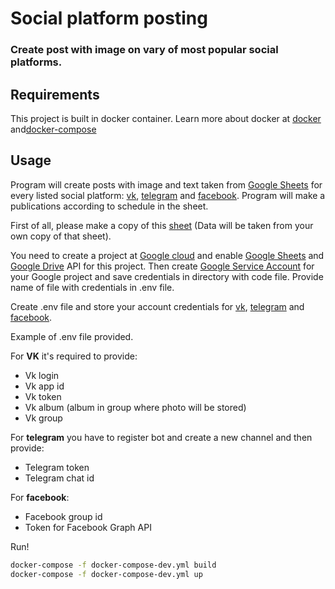 # Social platform posting
### Create post with image on vary of most popular social platforms.

## Requirements

This project is built in docker container.
Learn more about docker at [docker](https://docs.docker.com/) and[docker-compose](https://docs.docker.com/compose/) 
## Usage

Program will create posts with image and text taken from [Google Sheets](https://www.google.com/sheets/about/)
for every listed social platform:
[vk](https://vk.com), [telegram](https://telegram.org/) and [facebook](https://www.facebook.com/).
Program will make a publications according to schedule in the sheet.

First of all, please make a copy of this [sheet](https://drive.google.com/open?id=17r4QRW_m0clut772bRnUL-U1-JiazImiZMm43SkgS9Q)
(Data will be taken from your own copy of that sheet).

You need to create a project at [Google cloud](https://cloud.google.com/) and enable [Google Sheets](https://www.google.com/sheets/about/)
and [Google Drive](https://www.google.com/drive/) API for this project.
Then create [Google Service Account](https://cloud.google.com/iam/docs/understanding-service-accounts) for your Google project
and save credentials in directory with code file. Provide name of file with credentials in .env file. 

Create .env file and store your account credentials for [vk](https://vk.com),
[telegram](https://telegram.org/) and [facebook](https://www.facebook.com/).

Example of .env file provided.

For **VK** it's required to provide:
* Vk login
* Vk app id
* Vk token
* Vk album (album in group where photo will be stored)
* Vk group

For **telegram** you have to register bot and create a new channel and then provide:
* Telegram token
* Telegram chat id

For **facebook**:
* Facebook group id
* Token for Facebook Graph API

Run!
```bash
docker-compose -f docker-compose-dev.yml build
docker-compose -f docker-compose-dev.yml up
```



